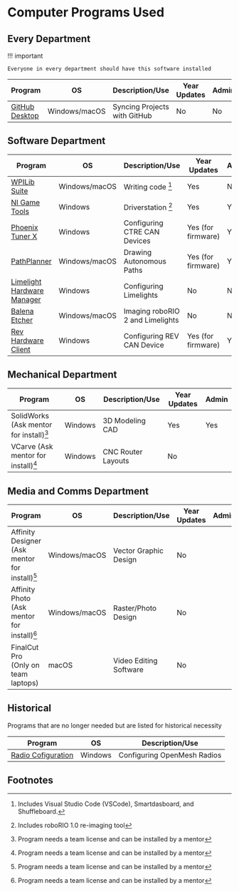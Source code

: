 # Computer Programs Used

## **Every Department**

!!! important

    Everyone in every department should have this software installed

| Program                                               | OS            | Description/Use              | Year Updates | Admin |
| ----------------------------------------------------- | ------------- | ---------------------------- | ------------ | ----- |
| [GitHub Desktop](../GitHub/Downloading%20Projects.md) | Windows/macOS | Syncing Projects with GitHub | No           | No    |

## Software Department

| Program                                                                                              | OS            | Description/Use                  | Year Updates       | Admin |
| ---------------------------------------------------------------------------------------------------- | ------------- | -------------------------------- | ------------------ | ----- |
| [WPILib Suite](../Software/WPILib%20Install.md)                                                      | Windows/macOS | Writing code [^vsc]              | Yes                | No    |
| [NI Game Tools](https://www.ni.com/en/support/downloads/drivers/download.frc-game-tools.html#500107) | Windows       | Driverstation [^ri]              | Yes                | Yes   |
| [Phoenix Tuner X](https://apps.microsoft.com/detail/9nvv4pwdw27z?hl=en-us&gl=US)                     | Windows       | Configuring CTRE CAN Devices     | Yes (for firmware) | Yes   |
| [PathPlanner](https://github.com/mjansen4857/pathplanner/releases)                                   | Windows/macOS | Drawing Autonomous Paths         | Yes (for firmware) | Yes   |
| [Limelight Hardware Manager](https://docs.limelightvision.io/docs/resources/downloads)               | Windows       | Configuring Limelights           | No                 | No    |
| [Balena Etcher](https://www.balena.io/etcher/)                                                       | Windows/macOS | Imaging roboRIO 2 and Limelights | No                 | NO    |
| [Rev Hardware Client](https://docs.revrobotics.com/rev-hardware-client/gs/install)                   | Windows       | Configuring REV CAN Device       | Yes (for firmware) | Yes   |

## Mechanical Department

| Program                                 | OS      | Description/Use    | Year Updates | Admin |
| --------------------------------------- | ------- | ------------------ | ------------ | ----- |
| SolidWorks (Ask mentor for install)[^l] | Windows | 3D Modeling CAD    | Yes          | Yes   |
| VCarve (Ask mentor for install)[^l]     | Windows | CNC Router Layouts | No           |       |

## Media and Comms Department

| Program                                        | OS            | Description/Use        | Year Updates | Admin |
| ---------------------------------------------- | ------------- | ---------------------- | ------------ | ----- |
| Affinity Designer (Ask mentor for install)[^l] | Windows/macOS | Vector Graphic Design  | No           |       |
| Affinity Photo (Ask mentor for install)[^l]    | Windows/macOS | Raster/Photo Design    | No           |       |
| FinalCut Pro (Only on team laptops)            | macOS         | Video Editing Software | No           |       |

## Historical

Programs that are no longer needed but are listed for historical necessity

| Program                                                                                                  | OS            | Description/Use                  |
| -------------------------------------------------------------------------------------------------------- | ------------- | -------------------------------- |
| [Radio Cofiguration](https://docs.wpilib.org/en/stable/docs/zero-to-robot/step-3/radio-programming.html) | Windows       | Configuring OpenMesh Radios      |

## Footnotes

[^vsc]: Includes Visual Studio Code (VSCode), Smartdasboard, and Shuffleboard.
[^ri]: Includes roboRIO 1.0 re-imaging tool
[^l]: Program needs a team license and can be installed by a mentor
